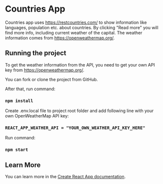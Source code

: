 # Countries App

Countries app uses https://restcountries.com/ to show information like languages, population etc. about countries. By clicking "Read more" you will find more info, including current weather of the capital. The weather information comes from https://openweathermap.org/.

## Running the project

To get the weather information from the API, you need to get your own API key from https://openweathermap.org/.

You can fork or clone the project from GitHub.

After that, run command:

### `npm install`

Create .env.local file to project root folder and add following line with your own OpenWeatherMap API key:

### `REACT_APP_WEATHER_API = "YOUR_OWN_WEATHER_API_KEY_HERE"`

Run command:

### `npm start`

## Learn More

You can learn more in the [Create React App documentation](https://facebook.github.io/create-react-app/docs/getting-started).
